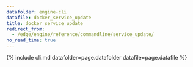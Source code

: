 ```yaml
---
datafolder: engine-cli
datafile: docker_service_update
title: docker service update
redirect_from:
  - /edge/engine/reference/commandline/service_update/
no_read_time: true
---
```

<!--
Sorry, but the contents of this page are automatically generated from
Docker's source code. If you want to suggest a change to the text that appears
here, you'll need to find the string by searching this repo:

https://github.com/docker/cli
-->

{% include cli.md datafolder=page.datafolder datafile=page.datafile %}
